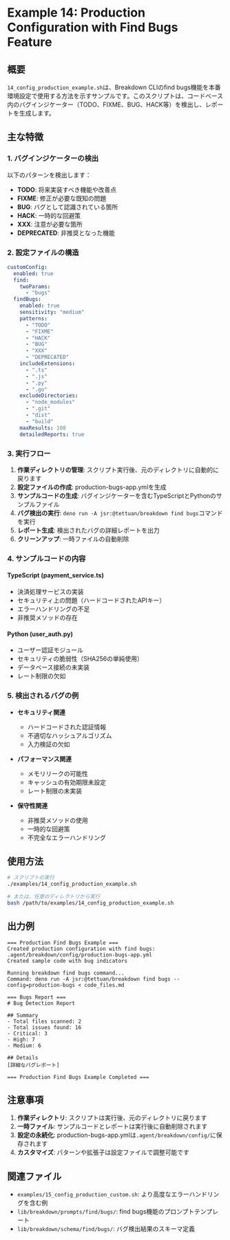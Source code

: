 # Example 14: Production Configuration with Find Bugs Feature

## 概要

`14_config_production_example.sh`は、Breakdown CLIのfind bugs機能を本番環境設定で使用する方法を示すサンプルです。このスクリプトは、コードベース内のバグインジケーター（TODO、FIXME、BUG、HACK等）を検出し、レポートを生成します。

## 主な特徴

### 1. バグインジケーターの検出

以下のパターンを検出します：
- **TODO**: 将来実装すべき機能や改善点
- **FIXME**: 修正が必要な既知の問題
- **BUG**: バグとして認識されている箇所
- **HACK**: 一時的な回避策
- **XXX**: 注意が必要な箇所
- **DEPRECATED**: 非推奨となった機能

### 2. 設定ファイルの構造

```yaml
customConfig:
  enabled: true
  find:
    twoParams:
      - "bugs"
  findBugs:
    enabled: true
    sensitivity: "medium"
    patterns:
      - "TODO"
      - "FIXME"
      - "HACK"
      - "BUG"
      - "XXX"
      - "DEPRECATED"
    includeExtensions:
      - ".ts"
      - ".js"
      - ".py"
      - ".go"
    excludeDirectories:
      - "node_modules"
      - ".git"
      - "dist"
      - "build"
    maxResults: 100
    detailedReports: true
```

### 3. 実行フロー

1. **作業ディレクトリの管理**: スクリプト実行後、元のディレクトリに自動的に戻ります
2. **設定ファイルの作成**: production-bugs-app.ymlを生成
3. **サンプルコードの生成**: バグインジケーターを含むTypeScriptとPythonのサンプルファイル
4. **バグ検出の実行**: `deno run -A jsr:@tettuan/breakdown find bugs`コマンドを実行
5. **レポート生成**: 検出されたバグの詳細レポートを出力
6. **クリーンアップ**: 一時ファイルの自動削除

### 4. サンプルコードの内容

#### TypeScript (payment_service.ts)
- 決済処理サービスの実装
- セキュリティ上の問題（ハードコードされたAPIキー）
- エラーハンドリングの不足
- 非推奨メソッドの存在

#### Python (user_auth.py)
- ユーザー認証モジュール
- セキュリティの脆弱性（SHA256の単純使用）
- データベース接続の未実装
- レート制限の欠如

### 5. 検出されるバグの例

- **セキュリティ関連**
  - ハードコードされた認証情報
  - 不適切なハッシュアルゴリズム
  - 入力検証の欠如

- **パフォーマンス関連**
  - メモリリークの可能性
  - キャッシュの有効期限未設定
  - レート制限の未実装

- **保守性関連**
  - 非推奨メソッドの使用
  - 一時的な回避策
  - 不完全なエラーハンドリング

## 使用方法

```bash
# スクリプトの実行
./examples/14_config_production_example.sh

# または、任意のディレクトリから実行
bash /path/to/examples/14_config_production_example.sh
```

## 出力例

```
=== Production Find Bugs Example ===
Created production configuration with find bugs: .agent/breakdown/config/production-bugs-app.yml
Created sample code with bug indicators

Running breakdown find bugs command...
Command: deno run -A jsr:@tettuan/breakdown find bugs --config=production-bugs < code_files.md

=== Bugs Report ===
# Bug Detection Report

## Summary
- Total files scanned: 2
- Total issues found: 16
- Critical: 3
- High: 7
- Medium: 6

## Details
[詳細なバグレポート]

=== Production Find Bugs Example Completed ===
```

## 注意事項

1. **作業ディレクトリ**: スクリプトは実行後、元のディレクトリに戻ります
2. **一時ファイル**: サンプルコードとレポートは実行後に自動削除されます
3. **設定の永続化**: production-bugs-app.ymlは`.agent/breakdown/config/`に保存されます
4. **カスタマイズ**: パターンや拡張子は設定ファイルで調整可能です

## 関連ファイル

- `examples/15_config_production_custom.sh`: より高度なエラーハンドリングを含む例
- `lib/breakdown/prompts/find/bugs/`: find bugs機能のプロンプトテンプレート
- `lib/breakdown/schema/find/bugs/`: バグ検出結果のスキーマ定義